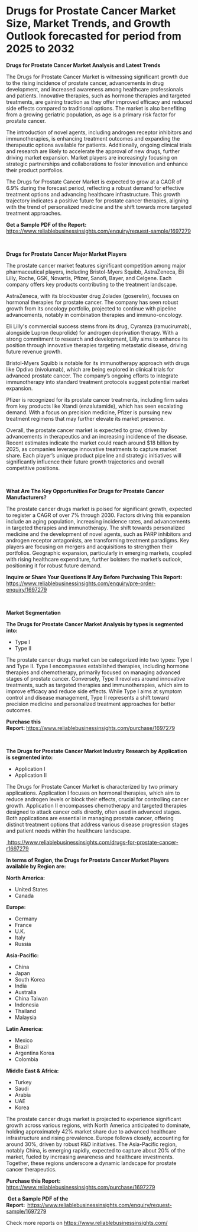 <p><h1>Drugs for Prostate Cancer Market Size, Market Trends, and Growth Outlook forecasted for period from 2025 to 2032</h1></p><p><strong>Drugs for Prostate Cancer Market Analysis and Latest Trends</strong></p>
<p><p>The Drugs for Prostate Cancer Market is witnessing significant growth due to the rising incidence of prostate cancer, advancements in drug development, and increased awareness among healthcare professionals and patients. Innovative therapies, such as hormone therapies and targeted treatments, are gaining traction as they offer improved efficacy and reduced side effects compared to traditional options. The market is also benefiting from a growing geriatric population, as age is a primary risk factor for prostate cancer.</p><p>The introduction of novel agents, including androgen receptor inhibitors and immunotherapies, is enhancing treatment outcomes and expanding the therapeutic options available for patients. Additionally, ongoing clinical trials and research are likely to accelerate the approval of new drugs, further driving market expansion. Market players are increasingly focusing on strategic partnerships and collaborations to foster innovation and enhance their product portfolios.</p><p>The Drugs for Prostate Cancer Market is expected to grow at a CAGR of 6.9% during the forecast period, reflecting a robust demand for effective treatment options and advancing healthcare infrastructure. This growth trajectory indicates a positive future for prostate cancer therapies, aligning with the trend of personalized medicine and the shift towards more targeted treatment approaches.</p></p>
<p><strong>Get a Sample PDF of the Report:&nbsp;</strong> <a href="https://www.reliablebusinessinsights.com/enquiry/request-sample/1697279?utm_campaign=39&utm_medium=2&utm_source=Github&utm_content=ia&utm_term=09012025&utm_id=drugs-for-prostate-cancer">https://www.reliablebusinessinsights.com/enquiry/request-sample/1697279</a></p>
<p>&nbsp;</p>
<p><strong>Drugs for Prostate Cancer Major Market Players</strong></p>
<p><p>The prostate cancer market features significant competition among major pharmaceutical players, including Bristol-Myers Squibb, AstraZeneca, Eli Lilly, Roche, GSK, Novartis, Pfizer, Sanofi, Bayer, and Celgene. Each company offers key products contributing to the treatment landscape.</p><p>AstraZeneca, with its blockbuster drug Zoladex (goserelin), focuses on hormonal therapies for prostate cancer. The company has seen robust growth from its oncology portfolio, projected to continue with pipeline advancements, notably in combination therapies and immuno-oncology.</p><p>Eli Lilly's commercial success stems from its drug, Cyramza (ramucirumab), alongside Lupron (leuprolide) for androgen deprivation therapy. With a strong commitment to research and development, Lilly aims to enhance its position through innovative therapies targeting metastatic disease, driving future revenue growth.</p><p>Bristol-Myers Squibb is notable for its immunotherapy approach with drugs like Opdivo (nivolumab), which are being explored in clinical trials for advanced prostate cancer. The company’s ongoing efforts to integrate immunotherapy into standard treatment protocols suggest potential market expansion.</p><p>Pfizer is recognized for its prostate cancer treatments, including firm sales from key products like Xtandi (enzalutamide), which has seen escalating demand. With a focus on precision medicine, Pfizer is pursuing new treatment regimens that may further elevate its market presence.</p><p>Overall, the prostate cancer market is expected to grow, driven by advancements in therapeutics and an increasing incidence of the disease. Recent estimates indicate the market could reach around $18 billion by 2025, as companies leverage innovative treatments to capture market share. Each player’s unique product pipeline and strategic initiatives will significantly influence their future growth trajectories and overall competitive positions.</p></p>
<p>&nbsp;</p>
<p><strong>What Are The Key Opportunities For Drugs for Prostate Cancer Manufacturers?</strong></p>
<p><p>The prostate cancer drugs market is poised for significant growth, expected to register a CAGR of over 7% through 2030. Factors driving this expansion include an aging population, increasing incidence rates, and advancements in targeted therapies and immunotherapy. The shift towards personalized medicine and the development of novel agents, such as PARP inhibitors and androgen receptor antagonists, are transforming treatment paradigms. Key players are focusing on mergers and acquisitions to strengthen their portfolios. Geographic expansion, particularly in emerging markets, coupled with rising healthcare expenditure, further bolsters the market’s outlook, positioning it for robust future demand.</p></p>
<p><strong>Inquire or Share Your Questions If Any Before Purchasing This Report:</strong> <a href="https://www.reliablebusinessinsights.com/enquiry/pre-order-enquiry/1697279?utm_campaign=39&utm_medium=2&utm_source=Github&utm_content=ia&utm_term=09012025&utm_id=drugs-for-prostate-cancer">https://www.reliablebusinessinsights.com/enquiry/pre-order-enquiry/1697279</a></p>
<p>&nbsp;</p>
<p><strong>Market Segmentation</strong></p>
<p><strong>The Drugs for Prostate Cancer Market Analysis by types is segmented into:</strong></p>
<p><ul><li>Type I</li><li>Type II</li></ul></p>
<p><p>The prostate cancer drugs market can be categorized into two types: Type I and Type II. Type I encompasses established therapies, including hormone therapies and chemotherapy, primarily focused on managing advanced stages of prostate cancer. Conversely, Type II revolves around innovative treatments, such as targeted therapies and immunotherapies, which aim to improve efficacy and reduce side effects. While Type I aims at symptom control and disease management, Type II represents a shift toward precision medicine and personalized treatment approaches for better outcomes.</p></p>
<p><strong>Purchase this Report:&nbsp;</strong><a href="https://www.reliablebusinessinsights.com/purchase/1697279?utm_campaign=39&utm_medium=2&utm_source=Github&utm_content=ia&utm_term=09012025&utm_id=drugs-for-prostate-cancer">https://www.reliablebusinessinsights.com/purchase/1697279</a></p>
<p>&nbsp;</p>
<p><strong>The Drugs for Prostate Cancer Market Industry Research by Application is segmented into:</strong></p>
<p><ul><li>Application I</li><li>Application II</li></ul></p>
<p><p>The Drugs for Prostate Cancer Market is characterized by two primary applications. Application I focuses on hormonal therapies, which aim to reduce androgen levels or block their effects, crucial for controlling cancer growth. Application II encompasses chemotherapy and targeted therapies designed to attack cancer cells directly, often used in advanced stages. Both applications are essential in managing prostate cancer, offering distinct treatment options that address various disease progression stages and patient needs within the healthcare landscape.</p></p>
<p><a href="https://www.reliablebusinessinsights.com/drugs-for-prostate-cancer-r1697279?utm_campaign=39&utm_medium=2&utm_source=Github&utm_content=ia&utm_term=09012025&utm_id=drugs-for-prostate-cancer">&nbsp;https://www.reliablebusinessinsights.com/drugs-for-prostate-cancer-r1697279</a></p>
<p><strong>In terms of Region, the Drugs for Prostate Cancer Market Players available by Region are:</strong></p>
<p>
    <p> <strong> North America: </strong>
        <ul>
            <li>United States</li>
            <li>Canada</li>
        </ul>
        </p> 
    <p> <strong> Europe: </strong>
        <ul>
            <li>Germany</li>
            <li>France</li>
            <li>U.K.</li>
            <li>Italy</li>
            <li>Russia</li>
        </ul>
        </p> 
    <p> <strong> Asia-Pacific: </strong>
        <ul>
            <li>China</li>
            <li>Japan</li>
            <li>South Korea</li>
            <li>India</li>
            <li>Australia</li>
            <li>China Taiwan</li>
            <li>Indonesia</li>
            <li>Thailand</li>
            <li>Malaysia</li>
        </ul>
        </p> 
    <p> <strong> Latin America: </strong>
        <ul>
            <li>Mexico</li>
            <li>Brazil</li>
            <li>Argentina Korea</li>
            <li>Colombia</li>
        </ul>
        </p> 
    <p> <strong> Middle East & Africa: </strong>
        <ul>
            <li>Turkey</li>
            <li>Saudi</li>
            <li>Arabia</li>
            <li>UAE</li>
            <li>Korea</li>
        </ul>
    </p>
    </p>
<p><p>The prostate cancer drugs market is projected to experience significant growth across various regions, with North America anticipated to dominate, holding approximately 42% market share due to advanced healthcare infrastructure and rising prevalence. Europe follows closely, accounting for around 30%, driven by robust R&D initiatives. The Asia-Pacific region, notably China, is emerging rapidly, expected to capture about 20% of the market, fueled by increasing awareness and healthcare investments. Together, these regions underscore a dynamic landscape for prostate cancer therapeutics.</p></p>
<p><strong>Purchase this Report: </strong><a href="https://www.reliablebusinessinsights.com/purchase/1697279?utm_campaign=39&utm_medium=2&utm_source=Github&utm_content=ia&utm_term=09012025&utm_id=drugs-for-prostate-cancer">https://www.reliablebusinessinsights.com/purchase/1697279</a></p>
<p>&nbsp;<strong>Get a Sample PDF of the Report:&nbsp;&nbsp;</strong><a href="https://www.reliablebusinessinsights.com/enquiry/request-sample/1697279?utm_campaign=39&utm_medium=2&utm_source=Github&utm_content=ia&utm_term=09012025&utm_id=drugs-for-prostate-cancer">https://www.reliablebusinessinsights.com/enquiry/request-sample/1697279</a></p>
<p><strong></strong></p>
<p>Check more reports on <a href="https://www.reliablebusinessinsights.com/?utm_campaign=39&utm_medium=2&utm_source=Github&utm_content=ia&utm_term=09012025&utm_id=drugs-for-prostate-cancer">https://www.reliablebusinessinsights.com/</a></p>